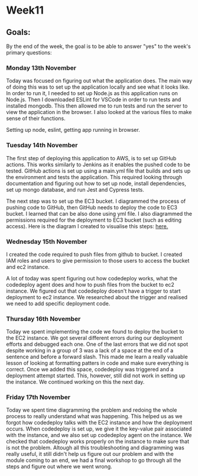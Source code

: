 <h1>Week11</h1>

<h2>Goals:</h2>

By the end of the week, the goal is to be able to answer "yes" to the week's primary questions:


<h3>Monday 13th November</h3>

Today was focused on figuring out what the application does. The main way of doing this was to set up the application locally and see what it looks like. In order to run it, I needed to set up Node.js as this application runs on Node.js. Then I downloaded ESLint for VSCode in order to run tests and installed mongodb. This then allowed me to run tests and run the server to view the application in the browser. I also looked at the various files to make sense of their functions. 

Setting up node, eslint, getting app running in browser.

<h3>Tuesday 14th November</h3>

The first step of deploying this application to AWS, is to set up GitHub actions. This works similarly to Jenkins as it enables the pushed code to be tested. GitHub actions is set up using a main.yml file that builds and sets up the environment and tests the application. This required looking through documentation and figuring out how to set up node, install dependencies, set up mongo database, and run Jest and Cypress tests. 

The next step was to set up the EC3 bucket. I diagrammed the process of pushing code to GitHub, then GitHub needs to deploy the code to EC3 bucket. I learned that can be also done using yml file. I also diagrammed the permissions required for the deployment to EC3 bucket (such as editing access). Here is the diagram I created to visualise this steps: [here.](https://github.com/sandrasoi/My-Makers-Journey/blob/main/My-Programs/githubactions.png)

<h3>Wednesday 15th November</h3>

I created the code required to push files from github to bucket. I created IAM roles and users to give permission to those users to access the bucket and ec2 instance.

A lot of today was spent figuring out how codedeploy works, what the codedeploy agent does and how to push files from the bucket to ec2 instance. We figured out that codedeploy doesn't have a trigger to start deployment to ec2 instance. We researched about the trigger and realised we need to add specific deployment code. 

<h3>Thursday 16th November</h3>
Today we spent implementing the code we found to deploy the bucket to the EC2 instance. We got several different errors during our deployment efforts and debugged each one. One of the last errors that we did not spot despite working in a group of 3 was a lack of a space at the end of a sentence and before a forward slash. This made me learn a really valuable lesson of looking at formatting patters in code and make sure everything is correct. Once we added this space, codedeploy was triggered and a deployment attempt started. This, however, still did not work in setting up the instance. We continued working on this the next day. 

<h3>Friday 17th November</h3>

Today we spent time diagramming the problem and redoing the whole process to really understand what was happening. This helped us as we forgot how codedeploy talks with the EC2 instance and how the deployment occurs. When codedeploy is set up, we give it the key-value pair associated with the instance, and we also set up codedeploy agent on the instance. We checked that codedeploy works properly on the instance to make sure that is not the problem. Altough all this troubleshooting and diagramming was really useful, it still didn't help us figure out our problem and with the module coming to an end, we had a final workshop to go through all the steps and figure out where we went wrong. 
